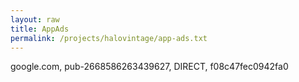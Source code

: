 ```yaml
---
layout: raw
title: AppAds
permalink: /projects/halovintage/app-ads.txt
---
```

google.com, pub-2668586263439627, DIRECT, f08c47fec0942fa0

